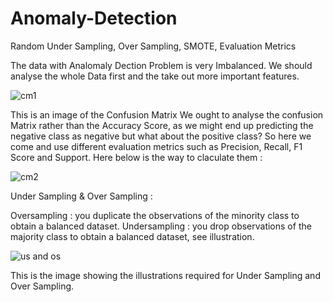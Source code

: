 # Anomaly-Detection
Random Under Sampling, Over Sampling, SMOTE, Evaluation Metrics

The data with Analomaly Dection Problem is very Imbalanced. We should analyse the whole Data first and the take out more important features.

![cm1](https://user-images.githubusercontent.com/32998362/50271649-5a98a900-045b-11e9-9e7b-5778e286e79b.png)

This is an image of the Confusion Matrix
We ought to analyse the confusion Matrix rather than the Accuracy Score, as we might end up predicting the negative class as negative but what about the positive class?
So here we come and use different evaluation metrics such as Precision, Recall, F1 Score and Support.
Here below is the way to claculate them : 

![cm2](https://user-images.githubusercontent.com/32998362/50271848-0cd07080-045c-11e9-9561-603a3030089e.png)

Under Sampling & Over Sampling : 

Oversampling : you duplicate the observations of the minority class to obtain a balanced dataset.
Undersampling : you drop observations of the majority class to obtain a balanced dataset, see illustration.

![us and os](https://user-images.githubusercontent.com/32998362/50272109-b9125700-045c-11e9-8ba9-a6bdee45958c.png)

This is the image showing the illustrations required for Under Sampling and Over Sampling. 
